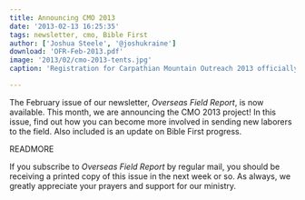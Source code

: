 ```yaml
---
title: Announcing CMO 2013
date: '2013-02-13 16:25:35'
tags: newsletter, cmo, Bible First
author: ['Joshua Steele', '@joshukraine']
download: 'OFR-Feb-2013.pdf'
image: '2013/02/cmo-2013-tents.jpg'
caption: 'Registration for Carpathian Mountain Outreach 2013 officially opened on February 4th. Read on to find out how you can be involved in building this year’s team of laborers for the harvest fields of Ukraine!'

---
```


The February issue of our newsletter, *Overseas Field Report*, is now available. This month, we are announcing the CMO 2013 project! In this issue, find out how you can become more involved in sending new laborers to the field. Also included is an update on Bible First progress.

READMORE

If you subscribe to *Overseas Field Report* by regular mail, you should be receiving a printed copy of this issue in the next week or so. As always, we greatly appreciate your prayers and support for our ministry.
